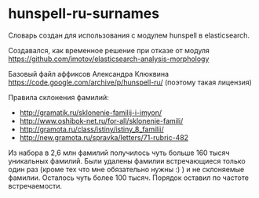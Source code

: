 # hunspell-ru-surnames

Словарь создан для использования с модулем hunspell в elasticsearch. 

Создавался, как временное решение при отказе от модуля https://github.com/imotov/elasticsearch-analysis-morphology

Базовый файл аффиксов Александра Клюквина https://code.google.com/archive/p/hunspell-ru/ (поэтому такая лицензия)

Правила склонения фамилий:
* http://gramatik.ru/sklonenie-familij-i-imyon/
* http://www.oshibok-net.ru/for-all/sklonenie-famili/
* http://gramota.ru/class/istiny/istiny_8_familii/
* http://new.gramota.ru/spravka/letters/71-rubric-482

Из набора в 2,6 млн фамилий получилось чуть больше 160 тысяч уникальных фамилий. Были удалены фамилии встречающиеся только один раз (кроме тех что мне обязательно нужны :) ) и не склоняемые фамилии. Осталось чуть более 100 тысяч. Порядок оставил по частоте встречаемости.

